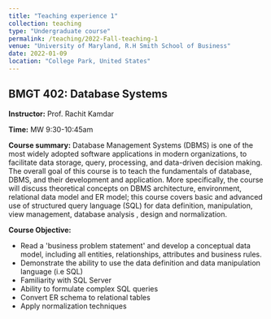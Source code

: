 ```yaml
---
title: "Teaching experience 1"
collection: teaching
type: "Undergraduate course"
permalink: /teaching/2022-Fall-teaching-1
venue: "University of Maryland, R.H Smith School of Business"
date: 2022-01-09
location: "College Park, United States"
---
```



## BMGT 402: Database Systems

**Instructor:** Prof. Rachit Kamdar

**Time:** MW 9:30-10:45am

**Course summary:** Database Management Systems (DBMS) is one of the most widely adopted software applications in modern organizations, to facilitate data storage, query, processing, and data-driven decision making. The overall goal of this course is to teach the fundamentals of database, DBMS, and their development and application. More specifically, the course will discuss theoretical concepts on DBMS architecture, environment, relational data model and ER model; this course covers basic and advanced use of structured query language (SQL) for data definition, manipulation, view management, database analysis , design and normalization.

**Course Objective:**
- Read a 'business problem statement' and develop a conceptual data model, including all entities, relationships, attributes and business rules.
- Demonstrate the ability to use the data definition and data manipulation language (i.e SQL)
- Familiarity with SQL Server
- Ability to formulate complex SQL queries
- Convert ER schema to relational tables
- Apply normalization techniques
